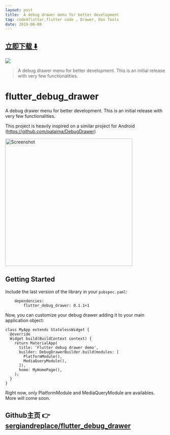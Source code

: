 ```yaml
---
layout: post
title:  A debug drawer menu for better development
tag: code4flutter,flutter code , Drawer, Dev Tools
date: 2019-06-08
---
```


 


## [立即下载 ️⬇️ ](https://codeload.github.com/sergiandreplace/flutter_debug_drawer/zip/master) 


 
![](https://flutterawesome.com/content/images/2019/04/flutter_debug_drawerx.jpg)
 
>
> A debug drawer menu for better development. This is an initial release with very few functionalities.
>

 
# flutter_debug_drawer

A debug drawer menu for better development. This is an initial release with very few functionalities.

This project is heavily inspired on a similar project for Android (https://github.com/palaima/DebugDrawer)

<img src="https://raw.githubusercontent.com/sergiandreplace/flutter_debug_drawer/master/readme/screenshot.jpg" alt="Screenshot" width="400"/>


## Getting Started

Include the last version of the library in your `pubspec.yaml`:

```
    dependencies:
        flutter_debug_drawer: 0.1.1+1
```

Now, you can customize your debug drawer adding it to your main application object:

```
class MyApp extends StatelessWidget {
  @override
  Widget build(BuildContext context) {
    return MaterialApp(
      title: 'Flutter debug drawer demo',
      builder: DebugDrawerBuilder.build(modules: [
        PlatformModule(),
        MediaQueryModule(),
      ]),
      home: MyHomePage(),
    );
  }
}
```

Right now, only PlatformModule and MediaQueryModule are availables. More will come soon.


## Github主页 👉[sergiandreplace/flutter_debug_drawer](http://github.com/sergiandreplace/flutter_debug_drawer)